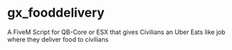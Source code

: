 # gx_fooddelivery
A FiveM Script for QB-Core or ESX that gives Civilians an Uber Eats like job where they deliver food to civilians

